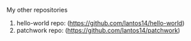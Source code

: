 My other repositories

1. hello-world repo: (https://github.com/lantos14/hello-world)
2. patchwork repo: (https://github.com/lantos14/patchwork)